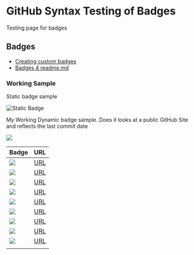# GitHub Syntax Testing of Badges

Testing page for badges

## Badges

- [Creating custom badges](https://tomsing1.github.io/blog/posts/custom-badges/)
- [Badges 4 readme.md](https://github.com/alexandresanlim/Badges4-README.md-Profile)

### Working Sample

Static badge sample
<!-- badges: start -->
![Static Badge](https://img.shields.io/badge/any_text-you_like-blue)
<!-- badges: end -->

My Working Dynamic badge sample.  Does it looks at a public GitHub Site and reflects the last commit date
<!-- badges: start -->
![](https://img.shields.io/github/last-commit/diceman175/mydocsify)
<!-- badges: end -->

| Badge                                                                                                                            | URL                                                                                                                       |
|----------------------------------------------------------------------------------------------------------------------------------|---------------------------------------------------------------------------------------------------------------------------|
| <img src="https://img.shields.io/badge/Codecov-F01F7A?style=for-the-badge&logo=Codecov&logoColor=white" />                       | [URL](https://img.shields.io/badge/Codecov-F01F7A?style=for-the-badge&logo=Codecov&logoColor=white)                       |
| <img src="https://img.shields.io/badge/Google%20Analytics-E37400?style=for-the-badge&logo=google%20analytics&logoColor=white" /> | [URL](https://img.shields.io/badge/Google%20Analytics-E37400?style=for-the-badge&logo=google%20analytics&logoColor=white) |
| <img src="https://img.shields.io/badge/Homarr-FA5252?style=for-the-badge&logo=homarr&logoColor=white" />                         | [URL](https://img.shields.io/badge/Homarr-FA5252?style=for-the-badge&logo=homarr&logoColor=white)                         |
| <img src="https://img.shields.io/badge/hotjar-FD3A5C?style=for-the-badge&logo=hotjar&logoColor=white" />                         | [URL](https://img.shields.io/badge/hotjar-FD3A5C?style=for-the-badge&logo=hotjar&logoColor=white)                         |
| <img src="https://img.shields.io/badge/Kibana-005571?style=for-the-badge&logo=Kibana&logoColor=white" />                         | [URL](https://img.shields.io/badge/Kibana-005571?style=for-the-badge&logo=Kibana&logoColor=white)                         |
| <img src="https://img.shields.io/badge/Matomo-3152A0?style=for-the-badge&logo=Matomo&logoColor=white" />                         | [URL](https://img.shields.io/badge/Matomo-3152A0?style=for-the-badge&logo=Matomo&logoColor=white)                         |
| <img src="https://img.shields.io/badge/Sonarqube-5190cf?style=for-the-badge&logo=sonarqube&logoColor=white" />                   | [URL](https://img.shields.io/badge/Sonarqube-5190cf?style=for-the-badge&logo=sonarqube&logoColor=white)                   |
| <img src="https://img.shields.io/badge/Tableau-E97627?style=for-the-badge&logo=Tableau&logoColor=white" />                       | [URL](https://img.shields.io/badge/Tableau-E97627?style=for-the-badge&logo=Tableau&logoColor=white)                       |
| <img src="https://img.shields.io/badge/WakaTime-000000?style=for-the-badge&logo=WakaTime&logoColor=white" />                     | [URL](https://img.shields.io/badge/WakaTime-000000?style=for-the-badge&logo=WakaTime&logoColor=white)                     |
|                                                                                                                                  |                                                                                                                           |
